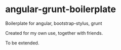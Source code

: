 angular-grunt-boilerplate
=========================

Boilerplate for angular, bootstrap-stylus, grunt

Created for my own use, together with friends. 

To be extended.
